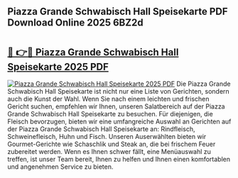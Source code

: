 ## Piazza Grande Schwabisch Hall Speisekarte PDF Download Online 2025 6BZ2d

# <h2><a href="http://gcari6k.nevu.top/?p=Piazza+Grande+Schwabisch+Hall+Speisekarte">🔗 👉🔴 Piazza Grande Schwabisch Hall Speisekarte 2025 PDF</a></h2>

[![Piazza Grande Schwabisch Hall Speisekarte 2025 PDF](https://i.imgur.com/dBaPXMq.png)](http://gcari6k.nevu.top/?p=Piazza+Grande+Schwabisch+Hall+Speisekarte)
Die Piazza Grande Schwabisch Hall Speisekarte ist nicht nur eine Liste von Gerichten, sondern auch die Kunst der Wahl. Wenn Sie nach einem leichten und frischen Gericht suchen, empfehlen wir Ihnen, unseren Salatbereich auf der Piazza Grande Schwabisch Hall Speisekarte zu besuchen. Für diejenigen, die Fleisch bevorzugen, bieten wir eine umfangreiche Auswahl an Gerichten auf der Piazza Grande Schwabisch Hall Speisekarte an: Rindfleisch, Schweinefleisch, Huhn und Fisch. Unseren Auserwählten bieten wir Gourmet-Gerichte wie Schaschlik und Steak an, die bei frischem Feuer zubereitet werden. Wenn es Ihnen schwer fällt, eine Menüauswahl zu treffen, ist unser Team bereit, Ihnen zu helfen und Ihnen einen komfortablen und angenehmen Service zu bieten.
